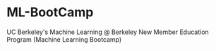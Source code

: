 # ML-BootCamp
UC Berkeley's Machine Learning @ Berkeley New Member Education Program (Machine Learning Bootcamp)
